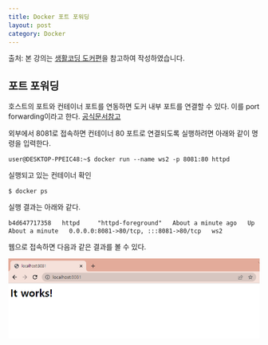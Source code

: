 ```yaml
---
title: Docker 포트 포워딩
layout: post
category: Docker
---
```


출처: 본 강의는 [생활코딩 도커편](http://opentutorials.org/course/128/8657/)을 참고하여 작성하였습니다. 



## 포트 포워딩



호스트의 포트와 컨테이너 포트를 연동하면 도커 내부 포트를 연결할 수 있다.  이를 port forwarding이라고 한다. [공식문서참고](https://docs.docker.com/engine/reference/commandline/run/#publish)

외부에서 8081로 접속하면 컨테이너 80 포트로 연결되도록 실행하려면 아래와 같이 명령을 입력한다. 

```shell
user@DESKTOP-PPEIC48:~$ docker run --name ws2 -p 8081:80 httpd
```



실행되고 있는 컨테이너 확인

```shell
$ docker ps
```

실행 결과는 아래와 같다. 

```shell
b4d647717358   httpd     "httpd-foreground"   About a minute ago   Up About a minute   0.0.0.0:8081->80/tcp, :::8081->80/tcp   ws2
```

웹으로 접속하면 다음과 같은 결과를 볼 수 있다. 

![image-20230226184144910](\public\img\image-20230226184144910.png)
